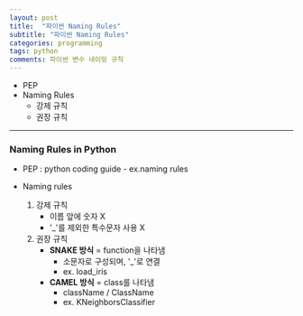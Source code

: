 ```yaml
---
layout: post
title:  "파이썬 Naming Rules"
subtitle: "파이썬 Naming Rules"
categories: programming
tags: python
comments: 파이썬 변수 네이밍 규칙
---
```


- PEP
- Naming Rules
  - 강제 규칙
  - 권장 규칙


---


### Naming Rules in Python
- PEP : python coding guide - ex.naming rules

- Naming rules

  1. 강제 규칙
     - 이름 앞에 숫자 X
     - '_'를 제외한 특수문자 사용 X
  2. 권장 규칙
     - **SNAKE 방식** = function을 나타냄
       - 소문자로 구성되며, '_'로 연결
       - ex. load_iris
     - **CAMEL 방식** = class를 나타냄
       - className / ClassName
       - ex. KNeighborsClassifier